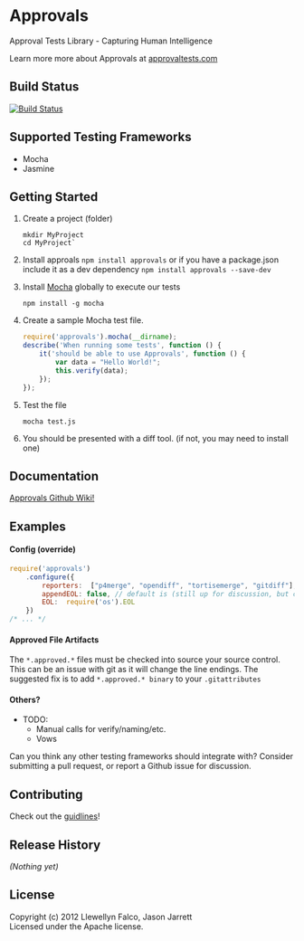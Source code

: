 # Approvals

Approval Tests Library - Capturing Human Intelligence

Learn more more about Approvals at [approvaltests.com](http://approvaltests.com)

## Build Status
[![Build Status](https://travis-ci.org/approvals/Approvals.NodeJS.png?branch=master)](https://travis-ci.org/approvals/Approvals.NodeJS)

## Supported Testing Frameworks
- Mocha
- Jasmine

## Getting Started

1. Create a project (folder)

    ```
    mkdir MyProject
    cd MyProject`
    ```
2. Install approals
    `npm install approvals` or if you have a package.json include it as a dev dependency `npm install approvals --save-dev`

3. Install [Mocha](http://visionmedia.github.io/mocha/) globally to execute our tests

    ```
    npm install -g mocha    
    ```

4. Create a sample Mocha test file.

    ```javascript
    require('approvals').mocha(__dirname);
    describe('When running some tests', function () {
        it('should be able to use Approvals', function () {
            var data = "Hello World!";
            this.verify(data);
        });
    });
    ```

5. Test the file

    ```
    mocha test.js
    ```

6. You should be presented with a diff tool. (if not, you may need to install one)

## Documentation

[Approvals Github Wiki!](https://github.com/approvals/Approvals.NodeJS/wiki)

## Examples

#### Config (override)
```javascript
require('approvals')
    .configure({
        reporters:  ["p4merge", "opendiff", "tortisemerge", "gitdiff"],
        appendEOL: false, // default is (still up for discussion, but currently true on windows false everywhere else
        EOL:  require('os').EOL
    })
/* ... */
```
#### Approved File Artifacts
The `*.approved.*` files must be checked into source your source control. This can be an issue with git as it will change the line endings. 
The suggested fix is to add
`*.approved.* binary` to your `.gitattributes`

#### Others?

- TODO:
    - Manual calls for verify/naming/etc.
    - Vows

Can you think any other testing frameworks should integrate with? Consider submitting a pull request, or report a Github issue for discussion.

## Contributing

Check out the [guidlines](CONTRIBUTING.md)!

## Release History
_(Nothing yet)_

## License
Copyright (c) 2012 Llewellyn Falco, Jason Jarrett  
Licensed under the Apache license.
